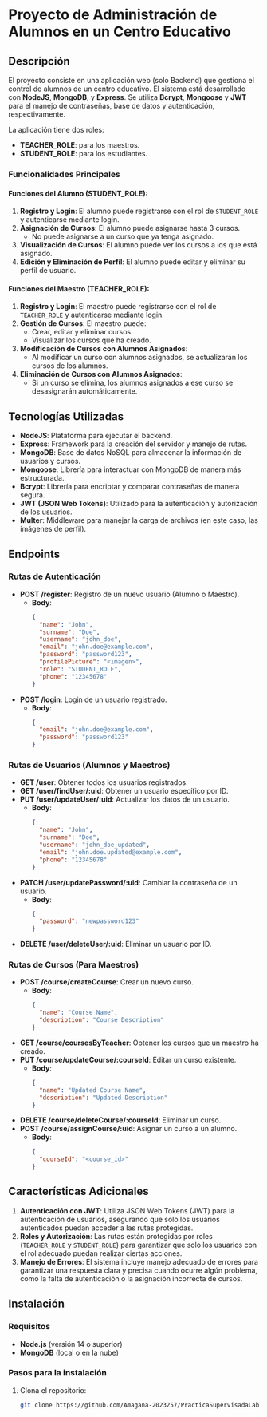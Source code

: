 # Proyecto de Administración de Alumnos en un Centro Educativo

## Descripción

El proyecto consiste en una aplicación web (solo Backend) que gestiona el control de alumnos de un centro educativo. El sistema está desarrollado con **NodeJS**, **MongoDB**, y **Express**. Se utiliza **Bcrypt**, **Mongoose** y **JWT** para el manejo de contraseñas, base de datos y autenticación, respectivamente.

La aplicación tiene dos roles:
- **TEACHER_ROLE**: para los maestros.
- **STUDENT_ROLE**: para los estudiantes.

### Funcionalidades Principales

#### Funciones del Alumno (STUDENT_ROLE):
1. **Registro y Login**: El alumno puede registrarse con el rol de `STUDENT_ROLE` y autenticarse mediante login.
2. **Asignación de Cursos**: El alumno puede asignarse hasta 3 cursos.
   - No puede asignarse a un curso que ya tenga asignado.
3. **Visualización de Cursos**: El alumno puede ver los cursos a los que está asignado.
4. **Edición y Eliminación de Perfil**: El alumno puede editar y eliminar su perfil de usuario.

#### Funciones del Maestro (TEACHER_ROLE):
1. **Registro y Login**: El maestro puede registrarse con el rol de `TEACHER_ROLE` y autenticarse mediante login.
2. **Gestión de Cursos**: El maestro puede:
   - Crear, editar y eliminar cursos.
   - Visualizar los cursos que ha creado.
3. **Modificación de Cursos con Alumnos Asignados**:
   - Al modificar un curso con alumnos asignados, se actualizarán los cursos de los alumnos.
4. **Eliminación de Cursos con Alumnos Asignados**:
   - Si un curso se elimina, los alumnos asignados a ese curso se desasignarán automáticamente.

## Tecnologías Utilizadas

- **NodeJS**: Plataforma para ejecutar el backend.
- **Express**: Framework para la creación del servidor y manejo de rutas.
- **MongoDB**: Base de datos NoSQL para almacenar la información de usuarios y cursos.
- **Mongoose**: Librería para interactuar con MongoDB de manera más estructurada.
- **Bcrypt**: Librería para encriptar y comparar contraseñas de manera segura.
- **JWT (JSON Web Tokens)**: Utilizado para la autenticación y autorización de los usuarios.
- **Multer**: Middleware para manejar la carga de archivos (en este caso, las imágenes de perfil).

## Endpoints

### Rutas de Autenticación
- **POST /register**: Registro de un nuevo usuario (Alumno o Maestro).
  - **Body**: 
    ```json
    {
      "name": "John",
      "surname": "Doe",
      "username": "john_doe",
      "email": "john.doe@example.com",
      "password": "password123",
      "profilePicture": "<imagen>",
      "role": "STUDENT_ROLE",
      "phone": "12345678"
    }
    ```
- **POST /login**: Login de un usuario registrado.
  - **Body**: 
    ```json
    {
      "email": "john.doe@example.com",
      "password": "password123"
    }
    ```

### Rutas de Usuarios (Alumnos y Maestros)
- **GET /user**: Obtener todos los usuarios registrados.
- **GET /user/findUser/:uid**: Obtener un usuario específico por ID.
- **PUT /user/updateUser/:uid**: Actualizar los datos de un usuario.
  - **Body**: 
    ```json
    {
      "name": "John",
      "surname": "Doe",
      "username": "john_doe_updated",
      "email": "john.doe.updated@example.com",
      "phone": "12345678"
    }
    ```
- **PATCH /user/updatePassword/:uid**: Cambiar la contraseña de un usuario.
  - **Body**: 
    ```json
    {
      "password": "newpassword123"
    }
    ```
- **DELETE /user/deleteUser/:uid**: Eliminar un usuario por ID.

### Rutas de Cursos (Para Maestros)
- **POST /course/createCourse**: Crear un nuevo curso.
  - **Body**: 
    ```json
    {
      "name": "Course Name",
      "description": "Course Description"
    }
    ```
- **GET /course/coursesByTeacher**: Obtener los cursos que un maestro ha creado.
- **PUT /course/updateCourse/:courseId**: Editar un curso existente.
  - **Body**: 
    ```json
    {
      "name": "Updated Course Name",
      "description": "Updated Description"
    }
    ```
- **DELETE /course/deleteCourse/:courseId**: Eliminar un curso.
- **POST /course/assignCourse/:uid**: Asignar un curso a un alumno.
  - **Body**: 
    ```json
    {
      "courseId": "<course_id>"
    }
    ```

## Características Adicionales
1. **Autenticación con JWT**: Utiliza JSON Web Tokens (JWT) para la autenticación de usuarios, asegurando que solo los usuarios autenticados puedan acceder a las rutas protegidas.
2. **Roles y Autorización**: Las rutas están protegidas por roles (`TEACHER_ROLE` y `STUDENT_ROLE`) para garantizar que solo los usuarios con el rol adecuado puedan realizar ciertas acciones.
3. **Manejo de Errores**: El sistema incluye manejo adecuado de errores para garantizar una respuesta clara y precisa cuando ocurre algún problema, como la falta de autenticación o la asignación incorrecta de cursos.

## Instalación

### Requisitos
- **Node.js** (versión 14 o superior)
- **MongoDB** (local o en la nube)

### Pasos para la instalación

1. Clona el repositorio:
   ```bash
   git clone https://github.com/Amagana-2023257/PracticaSupervisadaLab2.git
